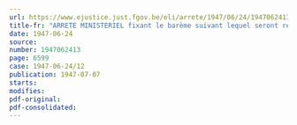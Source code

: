 ```yaml
---
url: https://www.ejustice.just.fgov.be/eli/arrete/1947/06/24/1947062413/justel
title-fr: "ARRETE MINISTERIEL fixant le barème suivant lequel seront rémunérés les experts qui ont prêté leur concours aux sinistrés bénéficiant des dispositions de l'arrêté-loi du 11 septembre 1946 relatif à l'évaluation des dommages de guerre, frais, assistance"
date: 1947-06-24
source:
number: 1947062413
page: 6599
case: 1947-06-24/12
publication: 1947-07-07
starts:
modifies:
pdf-original:
pdf-consolidated:
---
```


